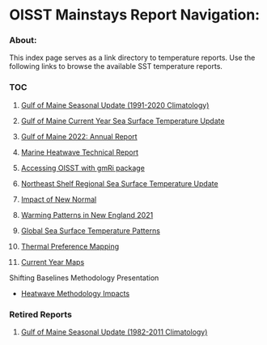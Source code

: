 # OISST Mainstays Report Navigation:

### About:

This index page serves as a link directory to temperature reports. Use the following links to browse the available SST temperature reports.

### TOC

 
 
 1. [Gulf of Maine Seasonal Update (1991-2020 Climatology)](https://adamkemberling.github.io/oisst_mainstays/R/markdown_reports/GOM_Seasonal_23.html)
 
 
 2. [Gulf of Maine Current Year Sea Surface Temperature Update](https://adamkemberling.github.io/oisst_mainstays/R/markdown_reports/GulfOfMaine_CurrentYear.html)
 
 3. [Gulf of Maine 2022: Annual Report](https://adamkemberling.github.io/oisst_mainstays/R/markdown_reports/GOM_Annual_Report.html)
 
 4. [Marine Heatwave Technical Report](https://adamkemberling.github.io/oisst_mainstays/R/markdown_reports/gom_dev/marine_heatwave_technical.html)

 5. [Accessing OISST with gmRi package](https://adamkemberling.github.io/oisst_mainstays/R/markdown_reports/tutorials/OISST_with_gmRi.html)
 
 6. [Northeast Shelf Regional Sea Surface Temperature Update](https://adamkemberling.github.io/oisst_mainstays/R/markdown_reports/northeast_shelf_sst/Northeast_shelf_update.html)
 
 7. [Impact of New Normal](https://adamkemberling.github.io/oisst_mainstays/R/markdown_reports/gom_dev/GOM_shifting_baselines.html)

 8. [Warming Patterns in New England 2021](https://gulfofmaine.github.io/oisst_mainstays/R/markdown_reports/regional_sst/New_England_Warming.html)
 
 9. [Global Sea Surface Temperature Patterns](https://adamkemberling.github.io/oisst_mainstays/R/markdown_reports/global_sst/Global_sst_trends.html)

 10. [Thermal Preference Mapping](https://adamkemberling.github.io/oisst_mainstays/R/markdown_reports/Openspaces/openspaces_prep.html)

 11. [Current Year Maps](https://adamkemberling.github.io/oisst_mainstays/R/markdown_reports/gom_dev/GOM_spatial_metrics.html)
 
 
 Shifting Baselines Methodology Presentation
  - [Heatwave Methodology Impacts](https://adamkemberling.github.io/oisst_mainstays/R/presentations/changing_mhw_baseline.html)
 
 
 ### Retired Reports
 
 1. [Gulf of Maine Seasonal Update (1982-2011 Climatology)](https://adamkemberling.github.io/oisst_mainstays/R/markdown_reports/GOM_Seasonal_Update.html)
 